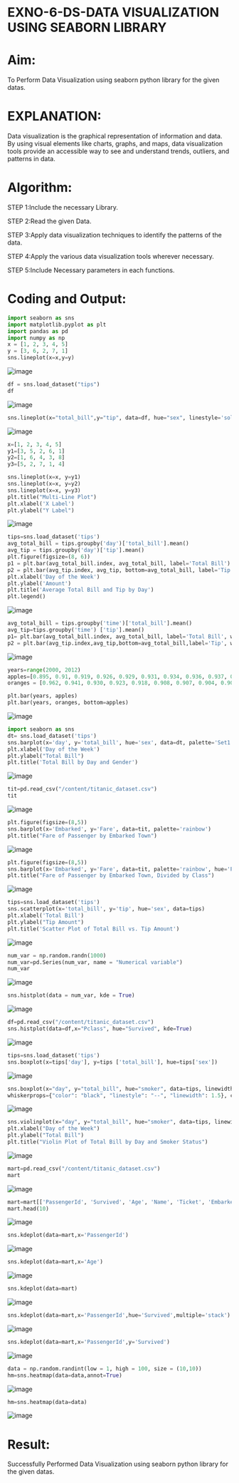 # EXNO-6-DS-DATA VISUALIZATION USING SEABORN LIBRARY

# Aim:
  To Perform Data Visualization using seaborn python library for the given datas.

# EXPLANATION:
Data visualization is the graphical representation of information and data. By using visual elements like charts, graphs, and maps, data visualization tools provide an accessible way to see and understand trends, outliers, and patterns in data.

# Algorithm:
STEP 1:Include the necessary Library.

STEP 2:Read the given Data.

STEP 3:Apply data visualization techniques to identify the patterns of the data.

STEP 4:Apply the various data visualization tools wherever necessary.

STEP 5:Include Necessary parameters in each functions.

# Coding and Output:
```py
import seaborn as sns
import matplotlib.pyplot as plt
import pandas as pd
import numpy as np
x = [1, 2, 3, 4, 5]
y = [3, 6, 2, 7, 1]
sns.lineplot(x=x,y=y)
```
![image](https://github.com/user-attachments/assets/a63ab8da-6ca6-4b67-af72-42402280da60)

```py
df = sns.load_dataset("tips")
df
```
![image](https://github.com/user-attachments/assets/80d9e0f9-1a99-483b-a97e-7ac246b6dcb3)

```py
sns.lineplot(x="total_bill",y="tip", data=df, hue="sex", linestyle='solid', legend="auto")
```
![image](https://github.com/user-attachments/assets/2438f84d-b0f5-4c09-98ef-e12b63745434)

```py
x=[1, 2, 3, 4, 5]
y1=[3, 5, 2, 6, 1]
y2=[1, 6, 4, 3, 8]
y3=[5, 2, 7, 1, 4]

sns.lineplot(x=x, y=y1)
sns.lineplot(x=x, y=y2)
sns.lineplot(x=x, y=y3)
plt.title("Multi-Line Plot")
plt.xlabel('X Label')
plt.ylabel("Y Label")
```
![image](https://github.com/user-attachments/assets/8a49575d-bd81-47a1-9433-ca73b1d4c289)

```py
tips=sns.load_dataset('tips')
avg_total_bill = tips.groupby('day')['total_bill'].mean()
avg_tip = tips.groupby('day')['tip'].mean()
plt.figure(figsize=(8, 6))
p1 = plt.bar(avg_total_bill.index, avg_total_bill, label='Total Bill')
p2 = plt.bar(avg_tip.index, avg_tip, bottom=avg_total_bill, label='Tip')
plt.xlabel('Day of the Week')
plt.ylabel('Amount')
plt.title('Average Total Bill and Tip by Day')
plt.legend()
```
![image](https://github.com/user-attachments/assets/ce1a55d3-032e-4e7c-a056-ef88a4b3a086)

```py
avg_total_bill = tips.groupby('time')['total_bill'].mean()
avg_tip=tips.groupby('time') ['tip'].mean()
p1= plt.bar(avg_total_bill.index, avg_total_bill, label='Total Bill', width=0.4)
p2 = plt.bar(avg_tip.index,avg_tip,bottom=avg_total_bill,label='Tip', width=0.4)
```
![image](https://github.com/user-attachments/assets/9922e277-0830-4c78-b26e-5ab7835eda22)

```py
years=range(2000, 2012)
apples=[0.895, 0.91, 0.919, 0.926, 0.929, 0.931, 0.934, 0.936, 0.937, 0.9375, 0.9372, 0.939]
oranges = [0.962, 0.941, 0.930, 0.923, 0.918, 0.908, 0.907, 0.904, 0.901, 0.898, 0.9, 0.896, ]

plt.bar(years, apples)
plt.bar(years, oranges, bottom=apples)
```
![image](https://github.com/user-attachments/assets/343fec59-27cc-4e1a-9a7c-a347ace6c687)

```py
import seaborn as sns
dt= sns.load_dataset('tips')
sns.barplot(x='day', y='total_bill', hue='sex', data=dt, palette='Set1')
plt.xlabel('Day of the Week')
plt.ylabel("Total Bill")
plt.title('Total Bill by Day and Gender')
```
![image](https://github.com/user-attachments/assets/e1fc1594-5571-4d8b-b614-dc5945b33688)

```py
tit=pd.read_csv("/content/titanic_dataset.csv")
tit
```
![image](https://github.com/user-attachments/assets/940f0f07-cab6-4c70-a41c-e976ca3e18fd)

```py
plt.figure(figsize=(8,5))
sns.barplot(x='Embarked', y='Fare', data=tit, palette='rainbow')
plt.title("Fare of Passenger by Embarked Town")
```
![image](https://github.com/user-attachments/assets/9df51d0b-e0ac-42fe-9c66-88b2e16be0fe)

```py
plt.figure(figsize=(8,5))
sns.barplot(x='Embarked', y='Fare', data=tit, palette='rainbow', hue='Pclass')
plt.title("Fare of Passenger by Embarked Town, Divided by Class")
```
![image](https://github.com/user-attachments/assets/41cd5b1e-7d7e-4872-a45a-465ebb6574f3)

```py
tips=sns.load_dataset('tips')
sns.scatterplot(x='total_bill', y='tip', hue='sex', data=tips)
plt.xlabel('Total Bill')
plt.ylabel("Tip Amount")
plt.title('Scatter Plot of Total Bill vs. Tip Amount')
```
![image](https://github.com/user-attachments/assets/2d170264-05a8-461c-8cb2-b010621ceb7f)

```py
num_var = np.random.randn(1000)
num_var=pd.Series(num_var, name = "Numerical variable")
num_var
```
![image](https://github.com/user-attachments/assets/8da1cc1b-8bbf-4f74-b80e-e2a87f2d879e)

```py
sns.histplot(data = num_var, kde = True)
```
![image](https://github.com/user-attachments/assets/d1f39840-27ea-4188-935f-887dae88d71e)

```py
df=pd.read_csv("/content/titanic_dataset.csv")
sns.histplot(data=df,x="Pclass", hue="Survived", kde=True)
```
![image](https://github.com/user-attachments/assets/d97369e9-e6c2-4ff3-990d-4d2edd9ccf19)

```py
tips=sns.load_dataset('tips')
sns.boxplot(x=tips['day'], y=tips ['total_bill'], hue=tips['sex'])
```
![image](https://github.com/user-attachments/assets/9d1c5778-d056-45be-b417-0c9c63da7152)

```py
sns.boxplot(x="day", y="total_bill", hue="smoker", data=tips, linewidth=2, width=0.6, boxprops={"facecolor": "lightblue", "edgecolor": "darkblue"},
whiskerprops={"color": "black", "linestyle": "--", "linewidth": 1.5}, capprops={"color": "black", "linestyle": "--", "linewidth": 1.5})
```
![image](https://github.com/user-attachments/assets/c242e0a1-36b2-4e17-b61c-a36778b4c2f9)

```py
sns.violinplot(x="day", y="total_bill", hue="smoker", data=tips, linewidth=2, width=0.6, palette="Set3", inner="quartile")
plt.xlabel("Day of the Week")
plt.ylabel("Total Bill")
plt.title("Violin Plot of Total Bill by Day and Smoker Status")
```
![image](https://github.com/user-attachments/assets/07a51b3c-c423-4d8d-b6a0-326eb22776d1)

```py
mart=pd.read_csv("/content/titanic_dataset.csv")
mart
```
![image](https://github.com/user-attachments/assets/43cc7738-4598-4594-8b5a-b04d982b6ed4)

```py
mart=mart[['PassengerId', 'Survived', 'Age', 'Name', 'Ticket', 'Embarked']]
mart.head(10)
```
![image](https://github.com/user-attachments/assets/a4c18553-0c9b-420a-a05e-07c46a44cd7c)

```py
sns.kdeplot(data=mart,x='PassengerId')
```
![image](https://github.com/user-attachments/assets/12821a65-ad65-4ed1-a35b-66ad6f884de8)

```py
sns.kdeplot(data=mart,x='Age')
```
![image](https://github.com/user-attachments/assets/5b2e797d-254d-4ecc-88c1-3c48e7e779cb)

```py
sns.kdeplot(data=mart)
```
![image](https://github.com/user-attachments/assets/7eb1cf5d-1ed5-44da-9381-a270961b96a8)

```py
sns.kdeplot(data=mart,x='PassengerId',hue='Survived',multiple='stack')
```
![image](https://github.com/user-attachments/assets/1514b5a6-3232-4069-99ca-d2eb57936277)

```py
sns.kdeplot(data=mart,x='PassengerId',y='Survived')
```
![image](https://github.com/user-attachments/assets/944d2dc2-e286-4757-adee-2d71ccacf321)

```py
data = np.random.randint(low = 1, high = 100, size = (10,10))
hm=sns.heatmap(data=data,annot=True)
```
![image](https://github.com/user-attachments/assets/dc2d67d7-0412-46db-9c5d-ac2bf5f3715f)

```py
hm=sns.heatmap(data=data)
```
![image](https://github.com/user-attachments/assets/a4d9c49a-82cd-4f18-a7d2-051684c007d5)

# Result:
 Successfully Performed Data Visualization using seaborn python library for the given datas.

